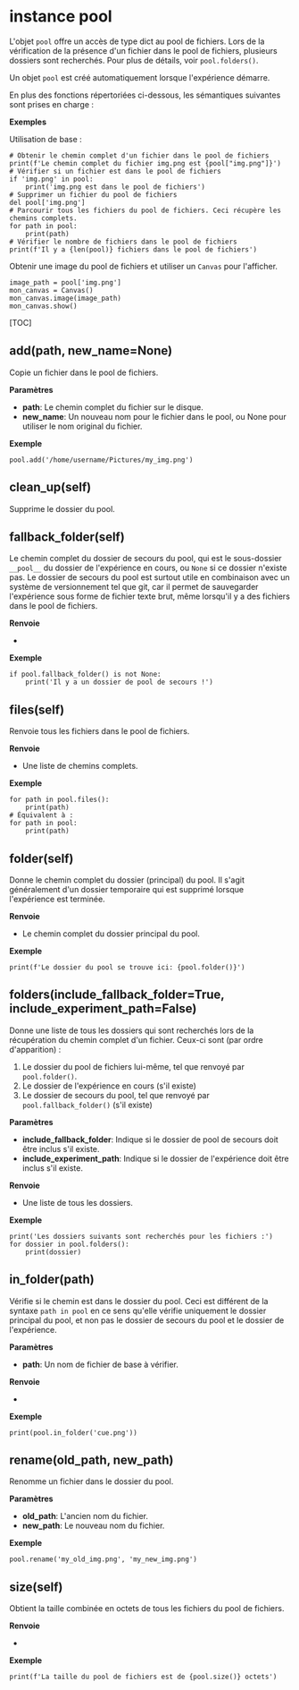 <div class="ClassDoc YAMLDoc" markdown="1">

# instance __pool__

L'objet `pool` offre un accès de type dict au pool de fichiers. Lors
de la vérification de la présence d'un fichier dans le pool de fichiers, plusieurs dossiers sont
recherchés.
Pour plus de détails, voir `pool.folders()`.

Un objet `pool` est créé
automatiquement lorsque l'expérience démarre.

En plus des fonctions
répertoriées ci-dessous, les sémantiques suivantes sont
prises en charge :

__Exemples__

Utilisation de base :

~~~ .python
# Obtenir le chemin complet d'un fichier dans le pool de fichiers
print(f'Le chemin complet du fichier img.png est {pool["img.png"]}')
# Vérifier si un fichier est dans le pool de fichiers
if 'img.png' in pool:
    print('img.png est dans le pool de fichiers')
# Supprimer un fichier du pool de fichiers
del pool['img.png']
# Parcourir tous les fichiers du pool de fichiers. Ceci récupère les chemins complets.
for path in pool:
    print(path)
# Vérifier le nombre de fichiers dans le pool de fichiers
print(f'Il y a {len(pool)} fichiers dans le pool de fichiers')
~~~

Obtenir une image du pool de fichiers et utiliser un `Canvas` pour l'afficher.

~~~ .python
image_path = pool['img.png']
mon_canvas = Canvas()
mon_canvas.image(image_path)
mon_canvas.show()
~~~

[TOC]

## add(path, new_name=None)

Copie un fichier dans le pool de fichiers.

__Paramètres__

- **path**: Le chemin complet du fichier sur le disque.
- **new_name**: Un nouveau nom pour le fichier dans le pool, ou None pour utiliser le nom original du fichier.

__Exemple__

~~~ .python
pool.add('/home/username/Pictures/my_img.png')
~~~



## clean_up(self)

Supprime le dossier du pool.




## fallback_folder(self)

Le chemin complet du dossier de secours du pool, qui est le
sous-dossier `__pool__` du dossier de l'expérience en cours, ou
`None` si ce dossier n'existe pas. Le dossier de secours du pool
est surtout utile en combinaison avec un système de versionnement
tel que git, car il permet de sauvegarder l'expérience sous forme de fichier
texte brut, même lorsqu'il y a des fichiers
dans le pool de fichiers.

__Renvoie__

-

__Exemple__

~~~ .python
if pool.fallback_folder() is not None:
    print('Il y a un dossier de pool de secours !')
~~~



## files(self)

Renvoie tous les fichiers dans le pool de fichiers.

__Renvoie__

- Une liste de chemins complets.

__Exemple__

~~~ .python
for path in pool.files():
    print(path)
# Équivalent à :
for path in pool:
    print(path)
~~~



## folder(self)

Donne le chemin complet du dossier (principal) du pool. Il s'agit généralement d'un
dossier temporaire qui est supprimé lorsque l'expérience est terminée.

__Renvoie__

- Le chemin complet du dossier principal du pool.

__Exemple__

~~~ .python
print(f'Le dossier du pool se trouve ici: {pool.folder()}')
~~~



## folders(include_fallback_folder=True, include_experiment_path=False)

Donne une liste de tous les dossiers qui sont recherchés lors de la récupération du
chemin complet d'un fichier. Ceux-ci sont (par ordre d'apparition) :

1. Le dossier du pool de fichiers
lui-même, tel que renvoyé par `pool.folder()`.
2. Le dossier de l'expérience en cours (s'il existe)
3. Le dossier de secours du pool, tel que renvoyé par
`pool.fallback_folder()` (s'il existe)

__Paramètres__

- **include_fallback_folder**: Indique si le dossier de pool de secours doit être inclus s'il
existe.
- **include_experiment_path**: Indique si le dossier de l'expérience doit être inclus s'il
existe.

__Renvoie__

- Une liste de tous les dossiers.

__Exemple__

~~~ .python
print('Les dossiers suivants sont recherchés pour les fichiers :')
for dossier in pool.folders():
    print(dossier)
~~~



## in_folder(path)

Vérifie si le chemin est dans le dossier du pool. Ceci est différent de
la syntaxe `path in pool` en ce sens qu'elle vérifie uniquement le dossier principal du pool,
et non pas le dossier de secours du pool et le dossier de l'expérience.

__Paramètres__

- **path**: Un nom de fichier de base à vérifier.

__Renvoie__

-

__Exemple__

~~~ .python
print(pool.in_folder('cue.png'))
~~~



## rename(old_path, new_path)

Renomme un fichier dans le dossier du pool.

__Paramètres__

- **old_path**: L'ancien nom du fichier.
- **new_path**: Le nouveau nom du fichier.

__Exemple__

~~~ .python
pool.rename('my_old_img.png', 'my_new_img.png')
~~~



## size(self)

Obtient la taille combinée en octets de tous les fichiers du pool de fichiers.

__Renvoie__

-

__Exemple__

~~~ .python
print(f'La taille du pool de fichiers est de {pool.size()} octets')
~~~

</div>